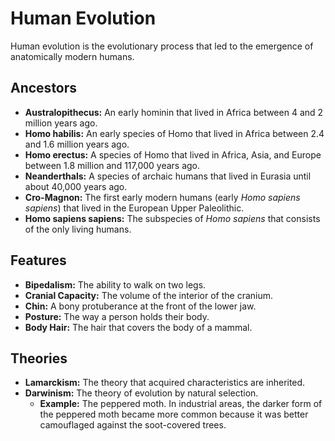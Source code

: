 
# Human Evolution

Human evolution is the evolutionary process that led to the emergence of anatomically modern humans.

## Ancestors

*   **Australopithecus:** An early hominin that lived in Africa between 4 and 2 million years ago.
*   **Homo habilis:** An early species of Homo that lived in Africa between 2.4 and 1.6 million years ago.
*   **Homo erectus:** A species of Homo that lived in Africa, Asia, and Europe between 1.8 million and 117,000 years ago.
*   **Neanderthals:** A species of archaic humans that lived in Eurasia until about 40,000 years ago.
*   **Cro-Magnon:** The first early modern humans (early *Homo sapiens sapiens*) that lived in the European Upper Paleolithic.
*   **Homo sapiens sapiens:** The subspecies of *Homo sapiens* that consists of the only living humans.

## Features

*   **Bipedalism:** The ability to walk on two legs.
*   **Cranial Capacity:** The volume of the interior of the cranium.
*   **Chin:** A bony protuberance at the front of the lower jaw.
*   **Posture:** The way a person holds their body.
*   **Body Hair:** The hair that covers the body of a mammal.

## Theories

*   **Lamarckism:** The theory that acquired characteristics are inherited.
*   **Darwinism:** The theory of evolution by natural selection.
    *   **Example:** The peppered moth. In industrial areas, the darker form of the peppered moth became more common because it was better camouflaged against the soot-covered trees.
